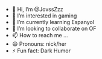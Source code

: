 - 👋 Hi, I’m @JovssZzz
- 👀 I’m interested in gaming
- 🌱 I’m currently learning Espanyol
- 💞️ I’m looking to collaborate on OF
- 📫 How to reach me ...
- 😄 Pronouns: nick/her
- ⚡ Fun fact: Dark Humor

<!---
JovssZzz/JovssZzz is a ✨ special ✨ repository because its `README.md` (this file) appears on your GitHub profile.
You can click the Preview link to take a look at your changes.
--->
